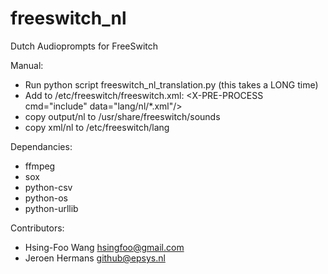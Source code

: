 # freeswitch_nl
Dutch Audioprompts for FreeSwitch

Manual:
- Run python script freeswitch_nl_translation.py (this takes a LONG time)
- Add to /etc/freeswitch/freeswitch.xml:     &lt;X-PRE-PROCESS cmd="include" data="lang/nl/*.xml"/&gt;
- copy output/nl to /usr/share/freeswitch/sounds
- copy xml/nl to /etc/freeswitch/lang

Dependancies:
- ffmpeg
- sox
- python-csv
- python-os
- python-urllib

Contributors:
- Hsing-Foo Wang <hsingfoo@gmail.com>
- Jeroen Hermans <github@epsys.nl>
